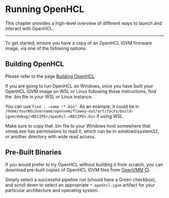 # Running OpenHCL

This chapter provides a high-level overview of different ways to launch and
interact with OpenHCL.

* * *

To get started, ensure you have a copy of an OpenHCL IGVM firmware image, via
one of the following options:

## Building OpenHCL

Please refer to the page [Building OpenHCL](../../dev_guide/getting_started/build_openhcl.md)

If you are going to run OpenHCL on Windows, once you have built your OpenHCL IGVM image on WSL or Linux following those instructions,  find the .bin file in your WSL or Linux instance.

You can use `find . -name "*.bin"`.  As an example, it could be in `/home/YourWSLUsername/openvmm/flowey-out/artifacts/build-igvm/debug/<RECIPE>/openhcl-<RECIPE>.bin` if using WSL.

Make sure to copy that .bin file to your Windows host somewhere that vmwp.exe has permissions to read it, which can be in windows\system32, or another directory with wide read access.


## Pre-Built Binaries

If you would prefer to try OpenHCL without building it from scratch, you can
download pre-built copies of OpenHCL IGVM files from
[OpenVMM CI](https://github.com/microsoft/openvmm/actions/workflows/openvmm-ci.yaml).

Simply select a successful pipeline run (should have a Green checkbox), and
scroll down to select an appropriate `*-openhcl-igvm` artifact for your
particular architecture and operating system.
